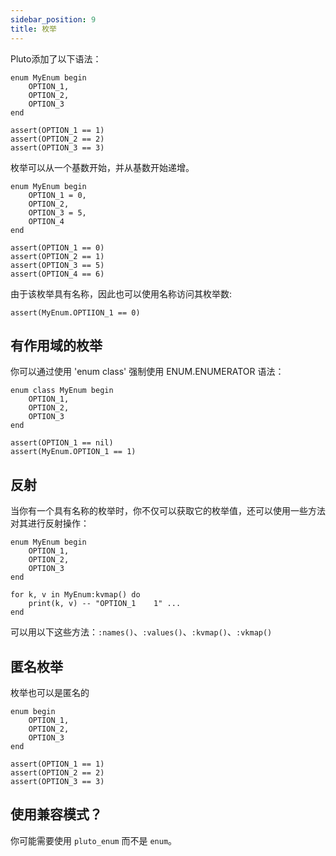 ```yaml
---
sidebar_position: 9
title: 枚举 
---
```

Pluto添加了以下语法：
```pluto
enum MyEnum begin
	OPTION_1,
	OPTION_2,
	OPTION_3
end

assert(OPTION_1 == 1)
assert(OPTION_2 == 2)
assert(OPTION_3 == 3)
```

枚举可以从一个基数开始，并从基数开始递增。 
```pluto
enum MyEnum begin
	OPTION_1 = 0,
	OPTION_2,
	OPTION_3 = 5,
	OPTION_4
end

assert(OPTION_1 == 0)
assert(OPTION_2 == 1)
assert(OPTION_3 == 5)
assert(OPTION_4 == 6)
```
由于该枚举具有名称，因此也可以使用名称访问其枚举数: 
```pluto
assert(MyEnum.OPTIION_1 == 0)
```

## 有作用域的枚举
你可以通过使用 'enum class' 强制使用 ENUM.ENUMERATOR 语法：
```pluto
enum class MyEnum begin
	OPTION_1,
	OPTION_2,
	OPTION_3
end

assert(OPTION_1 == nil)
assert(MyEnum.OPTION_1 == 1)
```

## 反射
当你有一个具有名称的枚举时，你不仅可以获取它的枚举值，还可以使用一些方法对其进行反射操作：
```pluto
enum MyEnum begin
	OPTION_1,
	OPTION_2,
	OPTION_3
end

for k, v in MyEnum:kvmap() do
	print(k, v) -- "OPTION_1	1" ...
end
```
可以用以下这些方法：`:names()`、`:values()`、`:kvmap()`、`:vkmap()`

## 匿名枚举
枚举也可以是匿名的
```pluto
enum begin
	OPTION_1,
	OPTION_2,
	OPTION_3
end

assert(OPTION_1 == 1)
assert(OPTION_2 == 2)
assert(OPTION_3 == 3)
```

## 使用兼容模式？
你可能需要使用 `pluto_enum` 而不是 `enum`。
